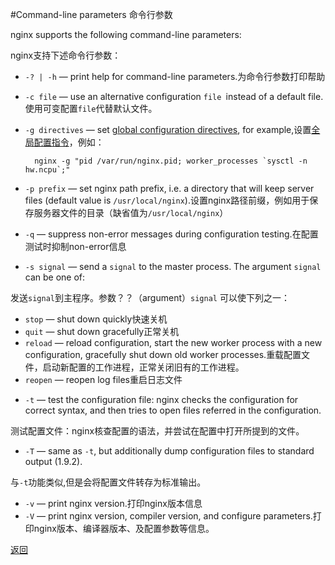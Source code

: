 #Command-line parameters
命令行参数

nginx supports the following command-line parameters:

nginx支持下述命令行参数：

- `-? | -h` — print help for command-line parameters.为命令行参数打印帮助


- `-c file` — use an alternative configuration `file `instead of a default file.使用可变配置`file`代替默认文件。


- `-g directives` — set [global configuration directives](http://nginx.org/en/docs/ngx_core_module.html), for example,设置[全局配置指令](http://nginx.org/en/docs/ngx_core_module.html)，例如：

		nginx -g "pid /var/run/nginx.pid; worker_processes `sysctl -n hw.ncpu`;"

- `-p prefix` — set nginx path prefix, i.e. a directory that will keep server files (default value is `/usr/local/nginx`).设置nginx路径前缀，例如用于保存服务器文件的目录（缺省值为`/usr/local/nginx`）


- `-q` — suppress non-error messages during configuration testing.在配置测试时抑制non-error信息


- `-s signal` — send a `signal` to the master process. The argument `signal` can be one of:

发送`signal`到主程序。参数？？（argument）`signal` 可以使下列之一：

 *  `stop` — shut down quickly快速关机
 *  `quit` — shut down gracefully正常关机 
 *  `reload` — reload configuration, start the new worker process with a new configuration, gracefully shut down old worker processes.重载配置文件，启动新配置的工作进程，正常关闭旧有的工作进程。
 *  `reopen` — reopen log files重启日志文件


- `-t` — test the configuration file: nginx checks the configuration for correct syntax, and then tries to open files referred in the configuration.

测试配置文件：nginx核查配置的语法，并尝试在配置中打开所提到的文件。

- `-T` — same as `-t`, but additionally dump configuration files to standard output (1.9.2).

与`-t`功能类似,但是会将配置文件转存为标准输出。

- `-v` — print nginx version.打印nginx版本信息
- `-V` — print nginx version, compiler version, and configure parameters.打印nginx版本、编译器版本、及配置参数等信息。  


[返回](000.Content.md)